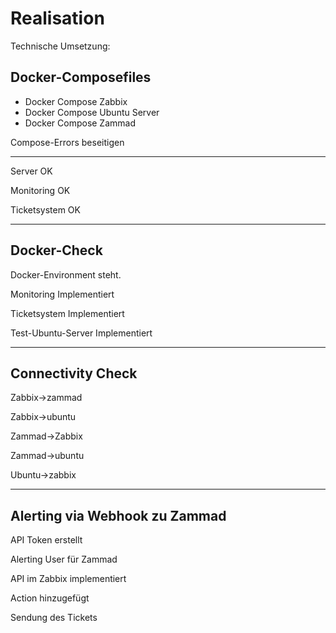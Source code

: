 # Realisation

Technische Umsetzung:
## Docker-Composefiles

- Docker Compose Zabbix
- Docker Compose Ubuntu Server
- Docker Compose Zammad

Compose-Errors beseitigen

___
Server OK

Monitoring OK

Ticketsystem OK
___
## Docker-Check

Docker-Environment steht.

Monitoring Implementiert

Ticketsystem Implementiert

Test-Ubuntu-Server Implementiert
___
## Connectivity Check

Zabbix->zammad

Zabbix->ubuntu

Zammad->Zabbix

Zammad->ubuntu

Ubuntu->zabbix
___
## Alerting via Webhook zu Zammad

API Token erstellt

Alerting User für Zammad

API im Zabbix implementiert

Action hinzugefügt

Sendung des Tickets